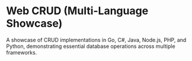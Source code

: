 # Web CRUD (Multi-Language Showcase)
A showcase of CRUD implementations in Go, C#, Java, Node.js, PHP, and Python, demonstrating essential database operations across multiple frameworks.